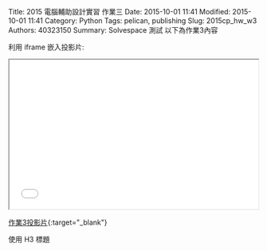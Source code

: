 Title: 2015 電腦輔助設計實習 作業三
Date: 2015-10-01 11:41
Modified: 2015-10-01 11:41
Category: Python
Tags: pelican, publishing
Slug: 2015cp_hw_w3
Authors: 40323150
Summary: Solvespace 測試
以下為作業3內容

利用 iframe 嵌入投影片:

<iframe src="simplest.html" width="500" height="300"></iframe>

[作業3投影片](simplest.html){:target="_blank"}

使用 H3 標題